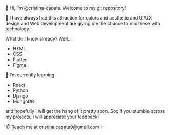 👋 Hi, I’m @cristina-capata. Welcome to my git repository! <br>

👀 I have always had this attraction for colors and aesthetic and UI/UX design and Web development are giving me the chance to mix these with technology. <br>

<p>What do I know already? Well...
  <br><ul>
    <li>HTML</li>
    <li>CSS </li>
    <li>Flutter </li>
    <li>Figma </li></ul><p>


<p>🌱 I’m currently learning: <br><ul> 
<li>React </li>
<li>Python </li>
<li>Django </li>
<li>MongoDB </li></ul>
and hopefully I will get the hang of it pretty soon. Soo if you stumble across my projects, I will appreciate your feedback! </p>
📫 Reach me at cristina.capata9@gmail.com ✨

<!---
cristina-capata/cristina-capata is a ✨ special ✨ repository because its `README.md` (this file) appears on your GitHub profile.
You can click the Preview link to take a look at your changes.
--->
